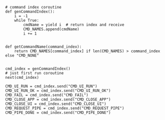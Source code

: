     # command index coroutine
    def genCommandIndex():
        i = -1
        while True:
            cmdName = yield i  # return index and receive
            CMD_NAMES.append(cmdName)
            i += 1
    
    
    def getCommandName(command_index):
        return CMD_NAMES[command_index] if len(CMD_NAMES) > command_index else "CMD_NONE"
    
    
    cmd_index = genCommandIndex()
    # just first run coroutine
    next(cmd_index)
    
    CMD_UI_RUN = cmd_index.send("CMD_UI_RUN")
    CMD_UI_RUN_OK = cmd_index.send("CMD_UI_RUN_OK")
    CMD_FAIL = cmd_index.send("CMD_FAIL")
    CMD_CLOSE_APP = cmd_index.send("CMD_CLOSE_APP")
    CMD_CLOSE_UI = cmd_index.send("CMD_CLOSE_UI")
    CMD_REQUEST_PIPE = cmd_index.send("CMD_REQUEST_PIPE")
    CMD_PIPE_DONE = cmd_index.send("CMD_PIPE_DONE")